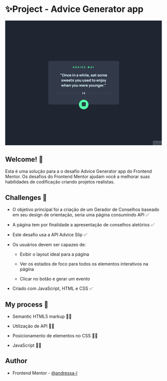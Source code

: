 # ✨Project - Advice Generator app

![Design preview for the Advice Generator app](./design/design-new-solution.gif)

## Welcome! 👋

Esta é uma solução para a o desafio Advice Generator app do Frontend Mentor. Os desafios do Frontend Mentor ajudam você a melhorar suas habilidades de codificação criando projetos realistas.

## Challenges 🚀

- O objetivo principal foi a criação de um Gerador de Conselhos baseado em seu design de orientação, seria uma página consumindo API ✅

- A página tem por finalidade a apresentação de conselhos aletórios ✅

- Este desafio usa a API Advice Slip ✅

- Os usuários devem ser capazes de: 
    - Exibir o layout ideal para a página
    
    - Ver os estados de foco para todos os elementos interativos na página

    - Clicar no botão e gerar um evento

- Criado com JavaScript, HTML e CSS ✅

## My process 🚀

- Semantic HTML5 markup 👩‍💻

- Utilização de API 👩‍💻

- Posicionamento de elementos no CSS 👩‍💻

- JavaScript 👩‍💻

## Author

- Frontend Mentor - [@andressa-l](https://www.frontendmentor.io/profile/andressa-l)
